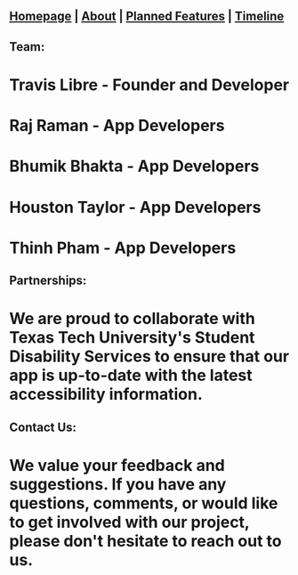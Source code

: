 ## [Homepage](index.md) | [About](about.md) | [Planned Features](features.md) | [Timeline](timeline.md)



## Team:

# Travis Libre - Founder and Developer
# Raj Raman - App Developers
# Bhumik Bhakta - App Developers
# Houston Taylor - App Developers
# Thinh Pham - App Developers
## Partnerships:
# We are proud to collaborate with Texas Tech University's Student Disability Services to ensure that our app is up-to-date with the latest accessibility information. 

## Contact Us:
# We value your feedback and suggestions. If you have any questions, comments, or would like to get involved with our project, please don't hesitate to reach out to us.
